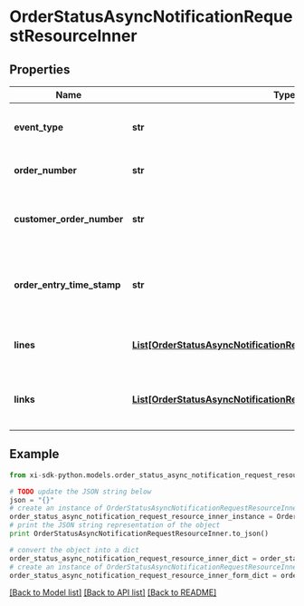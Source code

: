 # OrderStatusAsyncNotificationRequestResourceInner


## Properties

Name | Type | Description | Notes
------------ | ------------- | ------------- | -------------
**event_type** | **str** | The event name sent in the event request. | [optional] 
**order_number** | **str** | The Ingram Micro order number. | [optional] 
**customer_order_number** | **str** | The reseller&#39;s unique PO/Order number. | [optional] 
**order_entry_time_stamp** | **str** | The timestamp at which the order was created. | [optional] 
**lines** | [**List[OrderStatusAsyncNotificationRequestResourceInnerLinesInner]**](OrderStatusAsyncNotificationRequestResourceInnerLinesInner.md) | The line-level details for the order. | [optional] 
**links** | [**List[OrderStatusAsyncNotificationRequestResourceInnerLinksInner]**](OrderStatusAsyncNotificationRequestResourceInnerLinksInner.md) | Link to Order Details for the order(s). | [optional] 

## Example

```python
from xi-sdk-python.models.order_status_async_notification_request_resource_inner import OrderStatusAsyncNotificationRequestResourceInner

# TODO update the JSON string below
json = "{}"
# create an instance of OrderStatusAsyncNotificationRequestResourceInner from a JSON string
order_status_async_notification_request_resource_inner_instance = OrderStatusAsyncNotificationRequestResourceInner.from_json(json)
# print the JSON string representation of the object
print OrderStatusAsyncNotificationRequestResourceInner.to_json()

# convert the object into a dict
order_status_async_notification_request_resource_inner_dict = order_status_async_notification_request_resource_inner_instance.to_dict()
# create an instance of OrderStatusAsyncNotificationRequestResourceInner from a dict
order_status_async_notification_request_resource_inner_form_dict = order_status_async_notification_request_resource_inner.from_dict(order_status_async_notification_request_resource_inner_dict)
```
[[Back to Model list]](../README.md#documentation-for-models) [[Back to API list]](../README.md#documentation-for-api-endpoints) [[Back to README]](../README.md)


